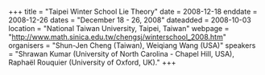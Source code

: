 +++
title = "Taipei Winter School Lie Theory"
date = 2008-12-18
enddate = 2008-12-26
dates = "December 18 - 26, 2008"
dateadded = 2008-10-03
location = "National Taiwan University, Taipei, Taiwan"
webpage = "http://www.math.sinica.edu.tw/chengsj/winterschool_2008.htm"
organisers = "Shun-Jen Cheng (Taiwan), Weiqiang Wang (USA)"
speakers = "Shrawan Kumar (University of North Carolina - Chapel Hill, USA), Raphaël Rouquier (University of Oxford, UK)."
+++
